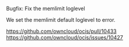 Bugfix: Fix the memlimit loglevel

We set the memlimit default loglevel to error.

https://github.com/owncloud/ocis/pull/10433
https://github.com/owncloud/ocis/issues/10427
